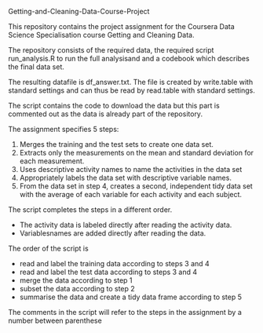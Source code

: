 Getting-and-Cleaning-Data-Course-Project

This repository contains the project assignment for the Coursera Data Science Specialisation course Getting and Cleaning Data.

The repository consists of the required data, the required script run_analysis.R to run the full analysisand and a codebook which describes the final data set.  

The resulting datafile is df_answer.txt. The file is created by write.table with standard settings and can thus be read by read.table with standard settings. 

The script contains the code to download the data but this part is commented out as the data is already part of the repository. 

The assignment specifies 5 steps:
1. Merges the training and the test sets to create one data set.
2. Extracts only the measurements on the mean and standard deviation for each measurement.
3. Uses descriptive activity names to name the activities in the data set
4. Appropriately labels the data set with descriptive variable names.
5. From the data set in step 4, creates a second, independent tidy data set with the average of each variable for each activity and each subject.

The script completes the steps in a different order.   
- The activity data is labeled directly after reading the activity data. 
- Variablesnames are added directly after reading the data. 

The order of the script is
- read and label the training data according to steps 3 and 4
- read and label the test data according to steps 3 and 4
- merge the data according to step 1
- subset the data according to step 2
- summarise the data and create a tidy data frame according to step 5

The comments in the script will refer to the steps in the assignment by a number between parenthese 



